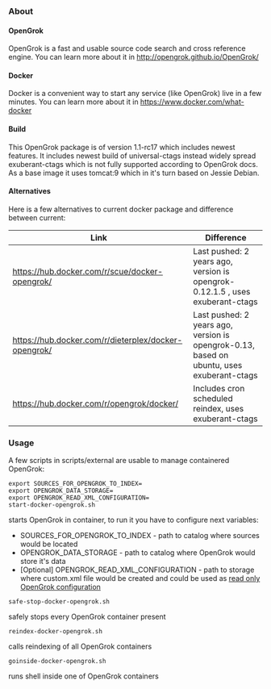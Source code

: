 ### About
#### OpenGrok
OpenGrok is a fast and usable source code search and cross reference engine. You can learn more about it in 
http://opengrok.github.io/OpenGrok/
#### Docker 
Docker is a convenient way to start any service (like OpenGrok) live in a few minutes. You can learn more about it in 
https://www.docker.com/what-docker
#### Build 
This OpenGrok package is of version 1.1-rc17 which includes newest features. It includes newest build of universal-ctags instead widely spread exuberant-ctags which is not fully supported according to OpenGrok docs. As a base image it uses tomcat:9 which in it's turn based on Jessie Debian.
#### Alternatives
Here is a few alternatives to current docker package and difference between current:

| Link                                           | Difference |
| -----------------------------------------------| ---------- |
| https://hub.docker.com/r/scue/docker-opengrok/ | Last pushed: 2 years ago, version is opengrok-0.12.1.5 , uses exuberant-ctags |
| https://hub.docker.com/r/dieterplex/docker-opengrok/ | Last pushed: 2 years ago, version is opengrok-0.13, based on ubuntu, uses exuberant-ctags |
| https://hub.docker.com/r/opengrok/docker/ | Includes cron scheduled reindex, uses exuberant-ctags |

### Usage
A few scripts in scripts/external are usable to manage containered OpenGrok:
```
export SOURCES_FOR_OPENGROK_TO_INDEX=
export OPENGROK_DATA_STORAGE=
export OPENGROK_READ_XML_CONFIGURATION=
start-docker-opengrok.sh 
```
starts OpenGrok in container, to run it you have to configure next variables:
 - SOURCES_FOR_OPENGROK_TO_INDEX - path to catalog where sources would be located
 - OPENGROK_DATA_STORAGE - path to catalog where OpenGrok would store it's data
 - [Optional] OPENGROK_READ_XML_CONFIGURATION - path to storage where custom.xml file would be created and could be used as [read only OpenGrok configuration](https://github.com/OpenGrok/OpenGrok/wiki/OpenGrok-Advanced-Configuration#read-only-configuration)
 ```
safe-stop-docker-opengrok.sh 
```
safely stops every OpenGrok container present
```
reindex-docker-opengrok.sh 
```
calls reindexing of all OpenGrok containers
```
goinside-docker-opengrok.sh 
```
runs shell inside one of OpenGrok containers

